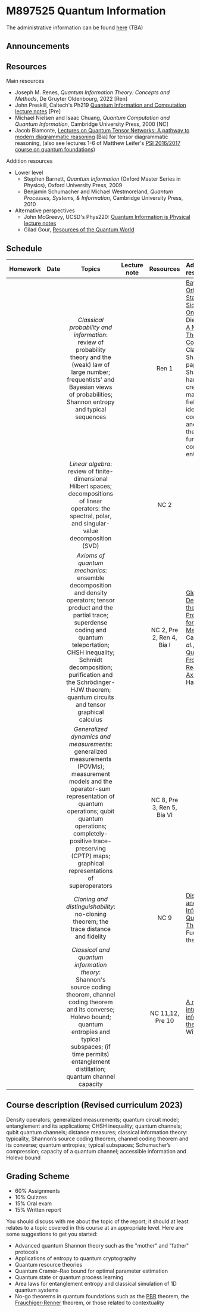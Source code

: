 # M897525 Quantum Information

The administrative information can be found [here]() (TBA)

## Announcements

## Resources

Main resources

- Joseph M. Renes, *Quantum Information Theory: Concepts and Methods*, De Gruyter Oldenbourg, 2022  [Ren]
- John Preskill, Caltech's Ph219 [Quantum Information and Computation lecture notes](http://theory.caltech.edu/~preskill/ph229/) [Pre]
- Michael Nielsen and Isaac Chuang, *Quantum Computation and Quantum Information*, Cambridge University Press, 2000 [NC]
- Jacob Biamonte,  [Lectures on Quantum Tensor Networks: A pathway to modern diagrammatic reasoning](https://arxiv.org/abs/1912.10049) [Bia] for tensor diagrammatic reasoning, (also see lectures 1-6 of Matthew Leifer's [PSI 2016/2017 course on quantum foundations](https://pirsa.org/C16043))

Addition resources

- Lower level
  - Stephen Barnett, *Quantum Information* (Oxford Master Series in Physics), Oxford University Press, 2009 
  - Benjamin Schumacher and Michael Westmoreland, *Quantum Processes, Systems, & Information*, Cambridge University Press, 2010
- Alternative perspectives
  - John McGreevy, UCSD's Phys220: [Quantum Information is Physical lecture notes](https://mcgreevy.physics.ucsd.edu/f19/index.html) 
  - Gilad Gour, [Resources of the Quantum World](https://www.arxiv.org/abs/2402.05474)

## Schedule

|Homework|Date| Topics |Lecture note|Resources|Additional resources
|:------:|:--:|:------:|:----------:|:--------:|:------------------|
|||*Classical probability and information*: review of probability theory and the (weak) law of large number; frequentists' and Bayesian views of probabilities; Shannon entropy and typical sequences||Ren 1|[Bayesian Versus Orthodox Statistics: Which Side Are You On?](http://www.lifesci.sussex.ac.uk/home/Zoltan_Dienes/Dienes%202011%20Bayes.pdf), Zoltan Dienes <br> [A Mathematical Theory of Communication](https://people.math.harvard.edu/~ctm/home/text/others/shannon/entropy/entropy.pdf), Claude E. Shannon (a paper in which Shannon single-handedly created a new mathematical field by identifying its core questions and solving them all with the fundamental concept of entropy.)
|||*Linear algebra*: review of finite-dimensional Hilbert spaces; decompositions of linear operators: the spectral, polar, and singular-value decomposition (SVD)||NC 2|
|||*Axioms of quantum mechanics*: ensemble decomposition and density operators; tensor product and the partial trace; superdense coding and quantum teleportation; CHSH inequality; Schmidt decomposition; purification and the Schrödinger-HJW theorem; quantum circuits and tensor graphical calculus||NC 2, Pre 2, Ren 4, Bia I| [Gleason-Type Derivations of the Quantum Probability Rule for Generalized Measurements](https://arxiv.org/abs/quant-ph/0306179), Carlton Caves *et al.*, 2004 <br> [Quantum Theory From Five Reasonable Axioms](https://arxiv.org/abs/quant-ph/0101012), Lucien Hardy
|||*Generalized dynamics and measurements*: generalized measurements (POVMs); measurement models and the operator-sum representation of quantum operations; qubit quantum operations; completely-positive trace-preserving (CPTP) maps; graphical representations of superoperators||NC 8, Pre 3, Ren 5, Bia VI 
|||*Cloning and distinguishability*: no-cloning theorem; the trace distance and fidelity||NC 9|[Distinguishability and Accessible Information in Quantum Theory](https://arxiv.org/abs/quant-ph/9601020), Chris Fuchs' PhD thesis
|||*Classical and quantum information theory*: Shannon's source coding theorem, channel coding theorem and its converse; Holevo bound; quantum entropies and typical subspaces; (if time permits) entanglement distillation; quantum channel capacity||NC 11,12, Pre 10| [A mini-introduction to information theory](https://arxiv.org/abs/1805.11965), Edward Witten

## Course description (Revised curriculum 2023)

Density operators; generalized measurements; quantum circuit model; entanglement and its applications; CHSH inequality; quantum channels; qubit quantum channels; distance measures; classical information theory: typicality, Shannon’s source coding theorem, channel coding theorem and its converse; quantum entropies; typical subspaces; Schumacher’s compression; capacity of a quantum channel; accessible information and Holevo bound

## Grading Scheme

- 60% Assignments
- 10% Quizzes
- 15% Oral exam
- 15% Written report

You should discuss with me about the topic of the report; it should at least relates to a topic covered in this course at an appropriate level. Here are some suggestions to get you started:

- Advanced quantum Shannon theory such as the "mother" and "father" protocols
- Applications of entropy to quantum cryptography
- Quantum resource theories
- Quantum Cramér–Rao bound for optimal parameter estimation
- Quantum state or quantum process learning 
- Area laws for entanglement entropy and classical simulation of 1D quantum systems
- No-go theorems in quantum foundations such as the [PBR](https://en.wikipedia.org/wiki/Pusey%E2%80%93Barrett%E2%80%93Rudolph_theorem) theorem, the [Frauchiger-Renner](https://en.wikipedia.org/wiki/Wigner%27s_friend#An_extension_of_the_Wigner's_friend_experiment) theorem, or those related to contextuality   
